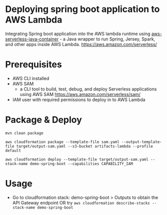 Deploying spring boot application to AWS Lambda
=
Integrating Spring boot application into the AWS lambda runtime using [aws-serverless-java-container](https://github.com/awslabs/aws-serverless-java-container) - a Java wrapper to run Spring, Jersey, Spark, and other apps inside AWS Lambda. https://aws.amazon.com/serverless/

Prerequisites
===
* AWS CLI installed
* AWS SAM
    * a CLI tool to build, test, debug, and deploy Serverless applications using AWS SAM https://aws.amazon.com/serverless/sam/
* IAM user with required permissions to deploy in to AWS Lambda

Package & Deploy
===
```
mvn clean package

aws cloudformation package --template-file sam.yaml --output-template-file target/output-sam.yaml --s3-bucket artifacts-lambda --profile default

aws cloudformation deploy --template-file target/output-sam.yaml --stack-name demo-spring-boot --capabilities CAPABILITY_IAM
```
Usage
===
* Go to cloudformation stack: demo-spring-boot > Outputs to obtain the API Gateway endpoint OR try `aws cloudformation describe-stacks --stack-name demo-spring-boot`

